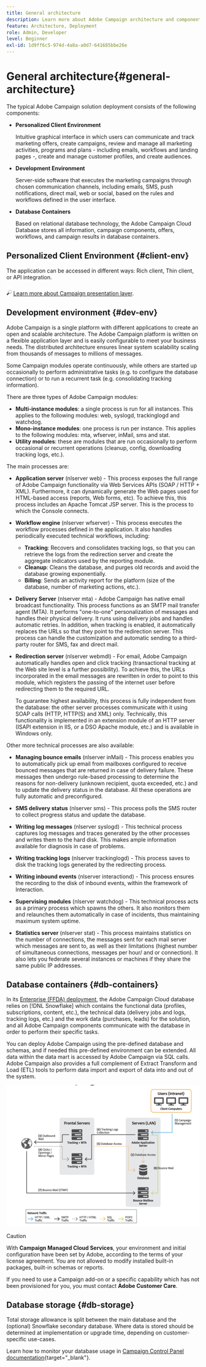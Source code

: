 ```yaml
---
title: General architecture
description: Learn more about Adobe Campaign architecture and components. Find out more about personalizing your client console and environment. 
feature: Architecture, Deployment
role: Admin, Developer
level: Beginner
exl-id: 1d9ff6c5-974d-4a8a-a0d7-641685bbe26e
---
```

# General architecture{#general-architecture}

The typical Adobe Campaign solution deployment consists of the following components:

* **Personalized Client Environment**

  Intuitive graphical interface in which users can communicate and track marketing offers, create campaigns, review and manage all marketing activities, programs and plans - including emails, workflows and landing pages -, create and manage customer profiles, and create audiences.

* **Development Environment**

  Server-side software that executes the marketing campaigns through chosen communication channels, including emails, SMS, push notifications, direct mail, web or social, based on the rules and workflows defined in the user interface.

* **Database Containers**

  Based on relational database technology, the Adobe Campaign Cloud Database stores all information, campaign components, offers, workflows, and campaign results in database containers.

## Personalized Client Environment {#client-env}

The application can be accessed in different ways: Rich client, Thin client, or API integration.

![](../assets/do-not-localize/glass.png) [Learn more about Campaign presentation layer](../start/ac-components.md).

## Development environment {#dev-env}

Adobe Campaign is a single platform with different applications to create an open and scalable architecture. The Adobe Campaign platform is written on a flexible application layer and is easily configurable to meet your business needs. The distributed architecture ensures linear system scalability scaling from thousands of messages to millions of messages.

Some Campaign modules operate continuously, while others are started up occasionally to perform administrative tasks (e.g. to configure the database connection) or to run a recurrent task (e.g. consolidating tracking information).

There are three types of Adobe Campaign modules:

* **Multi-instance modules**: a single process is run for all instances. This applies to the following modules: web, syslogd, trackinglogd and watchdog.
* **Mono-instance modules**: one process is run per instance. This applies to the following modules: mta, wfserver, inMail, sms and stat.
* **Utility modules**: these are modules that are run occasionally to perform occasional or recurrent operations (cleanup, config, downloading tracking logs, etc.).

The main processes are:

* **Application server** (nlserver web) - This process exposes the full range of Adobe Campaign functionality via Web Services APIs (SOAP / HTTP + XML). Furthermore, it can dynamically generate the Web pages used for HTML-based access (reports, Web forms, etc). To achieve this, this process includes an Apache Tomcat JSP server. This is the process to which the Console connects.

* **Workflow engine** (nlserver wfserver) - This process executes the workflow processes defined in the application. It also handles periodically executed technical workflows, including:

  * **Tracking**: Recovers and consolidates tracking logs, so that you can retrieve the logs from the redirection server and create the aggregate indicators used by the reporting module.
  * **Cleanup**: Cleans the database, and purges old records and avoid the database growing exponentially.
  * **Billing**: Sends an activity report for the platform (size of the database, number of marketing actions, etc.).

* **Delivery Server** (nlserver mta) - Adobe Campaign has native email broadcast functionality. This process functions as an SMTP mail transfer agent (MTA). It performs "one-to-one" personalization of messages and handles their physical delivery. It runs using delivery jobs and handles automatic retries. In addition, when tracking is enabled, it automatically replaces the URLs so that they point to the redirection server. This process can handle the customization and automatic sending to a third-party router for SMS, fax and direct mail.

* **Redirection server** (nlserver webmdl) - For email, Adobe Campaign automatically handles open and click tracking (transactional tracking at the Web site level is a further possibility). To achieve this, the URLs incorporated in the email messages are rewritten in order to point to this module, which registers the passing of the internet user before redirecting them to the required URL.

  To guarantee highest availability, this process is fully independent from the database: the other server processes communicate with it using SOAP calls (HTTP, HTTP(S) and XML) only. Technically, this functionality is implemented in an extension module of an HTTP server (ISAPI extension in IIS, or a DSO Apache module, etc.) and is available in Windows only.
  
Other more technical processes are also available:

* **Managing bounce emails** (nlserver inMail) - This process enables you to automatically pick up email from mailboxes configured to receive bounced messages that are returned in case of delivery failure. These messages then undergo rule-based processing to determine the reasons for non-delivery (unknown recipient, quota exceeded, etc.) and to update the delivery status in the database. All these operations are fully automatic and preconfigured.

* **SMS delivery status** (nlserver sms) - This process polls the SMS router to collect progress status and update the database.

* **Writing log messages** (nlserver syslogd) - This technical process captures log messages and traces generated by the other processes and writes them to the hard disk. This makes ample information available for diagnosis in case of problems.

* **Writing tracking logs** (nlserver trackinglogd) - This process saves to disk the tracking logs generated by the redirecting process.

* **Writing inbound events** (nlserver interactiond) - This process ensures the recording to the disk of inbound events, within the framework of Interaction.

* **Supervising modules** (nlserver watchdog) - This technical process acts as a primary process which spawns the others. It also monitors them and relaunches them automatically in case of incidents, thus maintaining maximum system uptime.

* **Statistics server** (nlserver stat) - This process maintains statistics on the number of connections, the messages sent for each mail server which messages are sent to, as well as their limitations (highest number of simultaneous connections, messages per hour/ and or connection). It also lets you federate several instances or machines if they share the same public IP addresses.


## Database containers {#db-containers}

In its [Enterprise (FFDA) deployment](enterprise-deployment.md), the Adobe Campaign Cloud database relies on [!DNL Snowflake] which contains the functional data (profiles, subscriptions, content, etc.), the technical data (delivery jobs and logs, tracking logs, etc.) and the work data (purchases, leads) for the solution, and all Adobe Campaign components communicate with the database in order to perform their specific tasks.

You can deploy Adobe Campaign using the pre-defined database and schemas, and if needed this pre-defined environment can be extended. All data within the data mart is accessed by Adobe Campaign via SQL calls. Adobe Campaign also provides a full complement of Extract Transform and Load (ETL) tools to perform data import and export of data into and out of the system.

![](assets/data-flow-diagram.png) 


>[!CAUTION]
>
>With **Campaign Managed Cloud Services**, your environment and initial configuration have been set by Adobe, according to the terms of your license agreement. You are not allowed to modify installed built-in packages, built-in schemas or reports.
>
>If you need to use a Campaign add-on or a specific capability which has not been provisioned for you, you must contact **Adobe Customer Care**.

## Database storage {#db-storage}

Total storage allowance is split between the main database and the (optional) Snowflake secondary database. Where data is stored should be determined at implementation or upgrade time, depending on customer-specific use-cases.

Learn how to monitor your database usage in [Campaign Control Panel documentation](https://experienceleague.adobe.com/docs/control-panel/using/performance-monitoring/database-monitoring/database-monitoring.html){target="_blank"}.